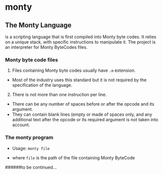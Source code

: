 #   monty

## The Monty Language
is a scripting language that is first compiled into Monty byte codes.
It relies on a unique stack, with specific instructions to manipulate it.
The project is an interpreter for Monty ByteCodes files.

### Monty byte code files
1. Files containing Monty byte codes usually have `.m` extension.
 * Most of the industry uses this standard but it is not required by the specification of the language.
2. There is not more than one instruction per line.
 * There can be any number of spaces before or after the opcode and its argument.
 * They can contain blank lines (empty or made of spaces only, and any additional text after the opcode or its required argument is not taken into account.

### The monty program
* Usage: `monty file`
 - where `file` is the path of the file containing Monty ByteCode

######to be continued...
